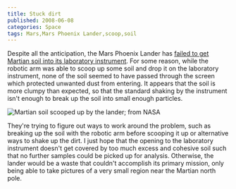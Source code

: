 ```yaml
---
title: Stuck dirt
published: 2008-06-08
categories: Space
tags: Mars,Mars Phoenix Lander,scoop,soil
---
```


Despite all the anticipation,
the Mars Phoenix Lander has
<a href="https://www.nasa.gov/mission_pages/phoenix/news/phoenix-20080607.html">failed to get Martian soil into its laboratory instrument</a>.
For some reason, while the robotic arm was able to scoop up some soil and drop it on the laboratory instrument,
none of the soil seemed to have passed through the screen which protected unwanted dust from entering.
It appears that the soil is more clumpy than expected,
so that the standard shaking by the instrument isn't enough to break up the soil into small enough particles.

<!--more-->

![Martian soil scooped up by the lander; from [NASA](http://www.nasa.gov/mission_pages/phoenix/images/press/SS012IOF897281419_11CA0_left_false_color.html)](http://www.nasa.gov/images/content/240985main_SS012IOF897281419_11CA0_left_false_color_516-387.jpg)

They're trying to figure out ways to work around the problem,
such as breaking up the soil with the robotic arm before scooping it up
or alternative ways to shake up the dirt.
I just hope that the opening to the laboratory instrument doesn't get covered
by too much excess and cohesive soil such that no further samples could be picked up for analysis.
Otherwise, the lander would be a waste that couldn't accomplish its primary mission,
only being able to take pictures of a very small region near the Martian north pole.
